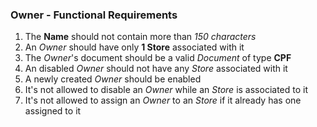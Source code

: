 ### Owner - Functional Requirements

1. The **Name** should not contain more than *150 characters*
2. An *Owner* should have only **1 Store** associated with it
3. The *Owner*'s document should be a valid *Document* of type **CPF**
4. An disabled *Owner* should not have any *Store* associated with it
5. A newly created *Owner* should be enabled
6. It's not allowed to disable an *Owner* while an *Store* is associated to it
7. It's not allowed to assign an *Owner* to an *Store* if it already has one assigned to it